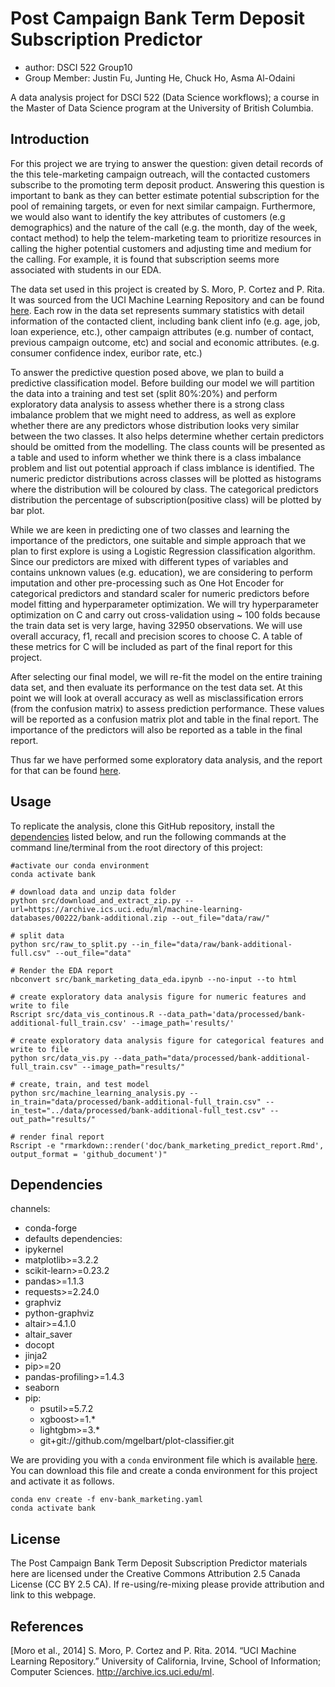 # Post Campaign Bank Term Deposit Subscription Predictor
- author: DSCI 522 Group10
- Group Member: Justin Fu, Junting He, Chuck Ho, Asma Al-Odaini

A data analysis project for DSCI 522 (Data Science workflows); a course in the Master of Data Science program at the University of British Columbia.

## Introduction

For this project we are trying to answer the question: given detail records of the this tele-marketing campaign outreach, will the contacted customers subscribe to the promoting term deposit product. Answering this question is important to bank as they can better estimate potential subscription for the pool of remaining targets, or even for next similar campaign. Furthermore, we would also want to identify the key attributes of customers (e.g demographics) and the nature of the call (e.g. the month, day of the week, contact method) to help the telem-marketing team to prioritize resources in calling the higher potential customers and adjusting time and medium for the calling. For example, it is found that subscription seems more associated with students in our EDA.  


The data set used in this project is created by S. Moro, P. Cortez and P. Rita. It was sourced from the UCI Machine Learning Repository and can be found [here](https://archive.ics.uci.edu/ml/datasets/Bank+Marketing).   Each row in the data set represents summary statistics with detail information of the contacted client, including bank client info (e.g. age, job, loan experience, etc.), other campaign attributes (e.g. number of contact, previous campaign outcome, etc) and social and economic attributes. (e.g. consumer confidence index, euribor rate, etc.)


To answer the predictive question posed above, we plan to build a predictive classification model. Before building our model we will partition the data into a training and test set (split 80%:20%) and perform exploratory data analysis to assess whether there is a strong class imbalance problem that we might need to address, as well as explore whether there are any predictors whose distribution looks very similar between the two classes. It also helps determine whether certain predictors should be omitted from the modelling. The class counts will be presented as a table and used to inform whether we think there is a class imbalance problem and list out potential approach if class imblance is identified. The numeric predictor distributions across classes will be plotted as histograms where the distribution will be coloured by class. The categorical predictors distribution the percentage of subscription(positive class) will be plotted by bar plot.

While we are keen in predicting one of two classes and learning the importance of the predictors, one suitable and simple approach that we plan to first explore is using a Logistic Regression classification algorithm. Since our predictors are mixed with different types of variables and contains unknown values (e.g. education), we are considering to perform imputation and other pre-processing such as One Hot Encoder for categorical predictors and standard scaler for numeric predictors before model fitting and hyperparameter optimization. We will try hyperparameter optimization on C and carry out cross-validation using ~ 100 folds because the train data set is very large, having 32950 observations. We will use overall accuracy, f1, recall and precision scores to choose C. A table of these metrics for C will be included as part of the final report for this project. 

After selecting our final model, we will re-fit the model on the entire training data set, and then evaluate its performance on the test data set. At this point we will look at overall accuracy as well as misclassification errors (from the confusion matrix) to assess prediction performance. These values will be reported as a confusion matrix plot and table in the final report. The importance of the predictors will also be reported as a table in the final report.

Thus far we have performed some exploratory data analysis, and the report for that can be found [here](http://htmlpreview.github.io/?https://raw.githubusercontent.com/UBC-MDS/DSCI_522_Group_10/main/src/bank_marketing_data_eda.html).

## Usage

To replicate the analysis, clone this GitHub repository, install the [dependencies](#dependencies) listed below, and run the following commands at the command line/terminal from the root directory of this project:

```
#activate our conda environment
conda activate bank

# download data and unzip data folder 
python src/download_and_extract_zip.py --url=https://archive.ics.uci.edu/ml/machine-learning-databases/00222/bank-additional.zip --out_file="data/raw/"

# split data 
python src/raw_to_split.py --in_file="data/raw/bank-additional-full.csv" --out_file="data"

# Render the EDA report
nbconvert src/bank_marketing_data_eda.ipynb --no-input --to html

# create exploratory data analysis figure for numeric features and write to file 
Rscript src/data_vis_continous.R --data_path='data/processed/bank-additional-full_train.csv' --image_path='results/'  

# create exploratory data analysis figure for categorical features and write to file 
python src/data_vis.py --data_path="data/processed/bank-additional-full_train.csv" --image_path="results/"

# create, train, and test model
python src/machine_learning_analysis.py --in_train="data/processed/bank-additional-full_train.csv" --in_test="../data/processed/bank-additional-full_test.csv" --out_path="results/"

# render final report
Rscript -e "rmarkdown::render('doc/bank_marketing_predict_report.Rmd', output_format = 'github_document')" 
```

## Dependencies

channels:
  - conda-forge
  - defaults
dependencies:
  - ipykernel
  - matplotlib>=3.2.2
  - scikit-learn>=0.23.2
  - pandas>=1.1.3
  - requests>=2.24.0
  - graphviz
  - python-graphviz
  - altair>=4.1.0
  - altair_saver
  - docopt
  - jinja2  
  - pip>=20
  - pandas-profiling>=1.4.3  
  - seaborn
  - pip:
    - psutil>=5.7.2
    - xgboost>=1.*
    - lightgbm>=3.*
    - git+git://github.com/mgelbart/plot-classifier.git
    

    
We are providing you with a `conda` environment file which is available [here](env-bank_marketing.yaml). You can download this file and create a conda environment for this project and activate it as follows. 

```
conda env create -f env-bank_marketing.yaml
conda activate bank
```
  
## License
The Post Campaign Bank Term Deposit Subscription Predictor materials here are licensed under the Creative Commons Attribution 2.5 Canada License (CC BY 2.5 CA). If re-using/re-mixing please provide attribution and link to this webpage.

## References

[Moro et al., 2014] S. Moro, P. Cortez and P. Rita.  2014. “UCI Machine Learning Repository.” University of California, Irvine, School of Information; Computer Sciences. http://archive.ics.uci.edu/ml.
